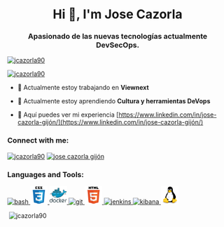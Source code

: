 <h1 align="center">Hi 👋, I'm Jose Cazorla</h1>
<h3 align="center">Apasionado de las nuevas tecnologías actualmente DevSecOps.</h3>

<p align="left"> <a href="https://github.com/ryo-ma/github-profile-trophy"><img src="https://github-profile-trophy.vercel.app/?username=jcazorla90" alt="jcazorla90" /></a> </p>

<p align="left"> <a href="https://twitter.com/jcazorla90" target="blank"><img src="https://img.shields.io/twitter/follow/jcazorla90?logo=twitter&style=for-the-badge" alt="jcazorla90" /></a> </p>

- 🔭 Actualmente estoy trabajando en **Viewnext**

- 🌱 Actualmente estoy aprendiendo **Cultura y herramientas DeVops**

- 📄 Aquí puedes ver mi experiencia [https://www.linkedin.com/in/jose-cazorla-gijón/](https://www.linkedin.com/in/jose-cazorla-gijón/)

<h3 align="left">Connect with me:</h3>
<p align="left">
<a href="https://twitter.com/jcazorla90" target="blank"><img align="center" src="https://raw.githubusercontent.com/rahuldkjain/github-profile-readme-generator/master/src/images/icons/Social/twitter.svg" alt="jcazorla90" height="30" width="40" /></a>
<a href="https://linkedin.com/in/jose cazorla gijón" target="blank"><img align="center" src="https://raw.githubusercontent.com/rahuldkjain/github-profile-readme-generator/master/src/images/icons/Social/linked-in-alt.svg" alt="jose cazorla gijón" height="30" width="40" /></a>
</p>

<h3 align="left">Languages and Tools:</h3>
<p align="left"> <a href="https://www.gnu.org/software/bash/" target="_blank"> <img src="https://www.vectorlogo.zone/logos/gnu_bash/gnu_bash-icon.svg" alt="bash" width="40" height="40"/> </a> <a href="https://www.w3schools.com/css/" target="_blank"> <img src="https://raw.githubusercontent.com/devicons/devicon/master/icons/css3/css3-original-wordmark.svg" alt="css3" width="40" height="40"/> </a> <a href="https://www.docker.com/" target="_blank"> <img src="https://raw.githubusercontent.com/devicons/devicon/master/icons/docker/docker-original-wordmark.svg" alt="docker" width="40" height="40"/> </a> <a href="https://git-scm.com/" target="_blank"> <img src="https://www.vectorlogo.zone/logos/git-scm/git-scm-icon.svg" alt="git" width="40" height="40"/> </a> <a href="https://www.w3.org/html/" target="_blank"> <img src="https://raw.githubusercontent.com/devicons/devicon/master/icons/html5/html5-original-wordmark.svg" alt="html5" width="40" height="40"/> </a> <a href="https://www.jenkins.io" target="_blank"> <img src="https://www.vectorlogo.zone/logos/jenkins/jenkins-icon.svg" alt="jenkins" width="40" height="40"/> </a> <a href="https://www.elastic.co/kibana" target="_blank"> <img src="https://www.vectorlogo.zone/logos/elasticco_kibana/elasticco_kibana-icon.svg" alt="kibana" width="40" height="40"/> </a> <a href="https://www.linux.org/" target="_blank"> <img src="https://raw.githubusercontent.com/devicons/devicon/master/icons/linux/linux-original.svg" alt="linux" width="40" height="40"/> </a> </p>

<p>&nbsp;<img align="center" src="https://github-readme-stats.vercel.app/api?username=jcazorla90&show_icons=true&locale=en" alt="jcazorla90" /></p>
